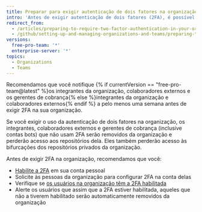 ```yaml
---
title: Preparar para exigir autenticação de dois fatores na organização
intro: 'Antes de exigir autenticação de dois fatores (2FA), é possível notificar os usuários sobre as próximas mudanças e verificar quem já utiliza 2FA.'
redirect_from:
  - /articles/preparing-to-require-two-factor-authentication-in-your-organization
  - /github/setting-up-and-managing-organizations-and-teams/preparing-to-require-two-factor-authentication-in-your-organization
versions:
  free-pro-team: '*'
  enterprise-server: '*'
topics:
  - Organizations
  - Teams
---
```


Recomendamos que você notifique {% if currentVersion == "free-pro-team@latest" %}os integrantes da organização, colaboradores externos e os gerentes de cobrança{% else %}integrantes da organização e colaboradores externos{% endif %} a pelo menos uma semana antes de exigir 2FA na sua organização.

Se você exigir o uso da autenticação de dois fatores na organização, os integrantes, colaboradores externos e gerentes de cobrança (inclusive contas bots) que não usam 2FA serão removidos da organização e perderão acesso aos repositórios dela. Eles também perderão acesso às bifurcações dos repositórios privados da organização.

Antes de exigir 2FA na organização, recomendamos que você:
  - [Habilite a 2FA](/articles/securing-your-account-with-two-factor-authentication-2fa/) em sua conta pessoal
  - Solicite às pessoas da organização para configurar 2FA na conta delas
  - Verifique se [os usuários na organização têm a 2FA habilitada](/articles/viewing-whether-users-in-your-organization-have-2fa-enabled/)
  - Alerte os usuários que assim que a 2FA estiver habilitada, aqueles que não a tiverem habilitado serão automaticamente removidos da organização
